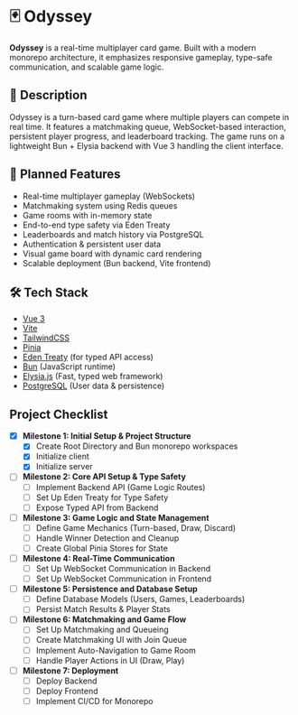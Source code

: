 
# 🃏 Odyssey

**Odyssey** is a real-time multiplayer card game. Built with a modern monorepo architecture, it emphasizes responsive gameplay, type-safe communication, and scalable game logic.

## 🎯 Description

Odyssey is a turn-based card game where multiple players can compete in real time. It features a matchmaking queue, WebSocket-based interaction, persistent player progress, and leaderboard tracking. The game runs on a lightweight Bun + Elysia backend with Vue 3 handling the client interface.

## 🚀 Planned Features

- Real-time multiplayer gameplay (WebSockets)
- Matchmaking system using Redis queues
- Game rooms with in-memory state
- End-to-end type safety via Eden Treaty
- Leaderboards and match history via PostgreSQL
- Authentication & persistent user data
- Visual game board with dynamic card rendering
- Scalable deployment (Bun backend, Vite frontend)

## 🛠️ Tech Stack
- [Vue 3](https://vuejs.org/)
- [Vite](https://vitejs.dev/)
- [TailwindCSS](https://tailwindcss.com/)
- [Pinia](https://pinia.vuejs.org/)
- [Eden Treaty](https://elysiajs.com/plugins/eden) (for typed API access)
- [Bun](https://bun.sh/) (JavaScript runtime)
- [Elysia.js](https://elysiajs.com/) (Fast, typed web framework)
- [PostgreSQL](https://www.postgresql.org/) (User data & persistence)

## Project Checklist

- [x] **Milestone 1: Initial Setup & Project Structure**
  - [x] Create Root Directory and Bun monorepo workspaces
  - [x] Initialize client
  - [x] Initialize server

- [ ] **Milestone 2: Core API Setup & Type Safety**
  - [ ] Implement Backend API (Game Logic Routes)
  - [ ] Set Up Eden Treaty for Type Safety
  - [ ] Expose Typed API from Backend

- [ ] **Milestone 3: Game Logic and State Management**
  - [ ] Define Game Mechanics (Turn-based, Draw, Discard)
  - [ ] Handle Winner Detection and Cleanup
  - [ ] Create Global Pinia Stores for State

- [ ] **Milestone 4: Real-Time Communication**
  - [ ] Set Up WebSocket Communication in Backend
  - [ ] Set Up WebSocket Communication in Frontend

- [ ] **Milestone 5: Persistence and Database Setup**
  - [ ] Define Database Models (Users, Games, Leaderboards)
  - [ ] Persist Match Results & Player Stats

- [ ] **Milestone 6: Matchmaking and Game Flow**
  - [ ] Set Up Matchmaking and Queueing
  - [ ] Create Matchmaking UI with Join Queue
  - [ ] Implement Auto-Navigation to Game Room
  - [ ] Handle Player Actions in UI (Draw, Play)

- [ ] **Milestone 7: Deployment**
  - [ ] Deploy Backend
  - [ ] Deploy Frontend
  - [ ] Implement CI/CD for Monorepo
